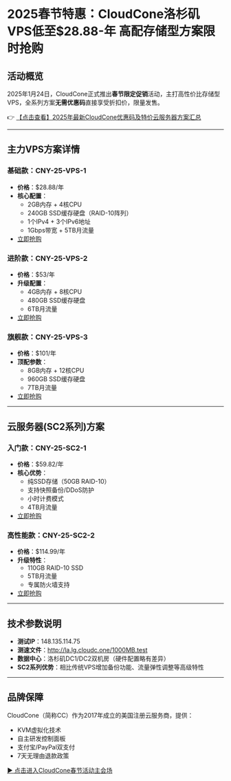 # 2025春节特惠：CloudCone洛杉矶VPS低至$28.88-年 高配存储型方案限时抢购

## 活动概览
2025年1月24日，CloudCone正式推出**春节限定促销**活动，主打高性价比存储型VPS，全系列方案**无需优惠码**直接享受折扣价，限量发售。

👉 [【点击查看】2025年最新CloudCone优惠码及特价云服务器方案汇总](https://bit.ly/Cloudcone)

---

## 主力VPS方案详情
### 基础款：CNY-25-VPS-1
- **价格**：$28.88/年
- **核心配置**：
  - 2GB内存 + 4核CPU
  - 240GB SSD缓存硬盘（RAID-10阵列）
  - 1个IPv4 + 3个IPv6地址
  - 1Gbps带宽 + 5TB月流量
- [立即抢购](https://bit.ly/Cloudcone)

### 进阶款：CNY-25-VPS-2
- **价格**：$53/年
- **升级配置**：
  - 4GB内存 + 8核CPU
  - 480GB SSD缓存硬盘
  - 6TB月流量
- [立即抢购](https://bit.ly/Cloudcone)

### 旗舰款：CNY-25-VPS-3
- **价格**：$101/年
- **顶配参数**：
  - 8GB内存 + 12核CPU
  - 960GB SSD缓存硬盘
  - 7TB月流量
- [立即抢购](https://bit.ly/Cloudcone)

---

## 云服务器(SC2系列)方案
### 入门款：CNY-25-SC2-1
- **价格**：$59.82/年
- **核心优势**：
  - 纯SSD存储（50GB RAID-10）
  - 支持快照备份/DDoS防护
  - 小时计费模式
  - 4TB月流量
- [立即抢购](https://bit.ly/Cloudcone)

### 高性能款：CNY-25-SC2-2
- **价格**：$114.99/年
- **升级特性**：
  - 110GB RAID-10 SSD
  - 5TB月流量
  - 专属防火墙支持
- [立即抢购](https://bit.ly/Cloudcone)

---

## 技术参数说明
- **测试IP**：148.135.114.75
- **测速文件**：http://la.lg.cloudc.one/1000MB.test
- **数据中心**：洛杉矶DC1/DC2双机房（硬件配置略有差异）
- **SC2系列优势**：相比传统VPS增加备份功能、流量弹性调整等高级特性

---

## 品牌保障
CloudCone（简称CC）作为2017年成立的美国注册云服务商，提供：
- KVM虚拟化技术
- 自主研发控制面板
- 支付宝/PayPal双支付
- 7天无理由退款政策

[▶ 点击进入CloudCone春节活动主会场](https://bit.ly/Cloudcone)